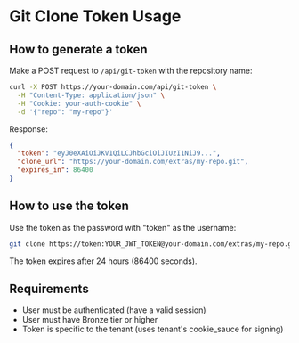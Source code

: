 # Git Clone Token Usage

## How to generate a token

Make a POST request to `/api/git-token` with the repository name:

```bash
curl -X POST https://your-domain.com/api/git-token \
  -H "Content-Type: application/json" \
  -H "Cookie: your-auth-cookie" \
  -d '{"repo": "my-repo"}'
```

Response:
```json
{
  "token": "eyJ0eXAiOiJKV1QiLCJhbGciOiJIUzI1NiJ9...",
  "clone_url": "https://your-domain.com/extras/my-repo.git",
  "expires_in": 86400
}
```

## How to use the token

Use the token as the password with "token" as the username:

```bash
git clone https://token:YOUR_JWT_TOKEN@your-domain.com/extras/my-repo.git
```

The token expires after 24 hours (86400 seconds).

## Requirements

- User must be authenticated (have a valid session)
- User must have Bronze tier or higher
- Token is specific to the tenant (uses tenant's cookie_sauce for signing)